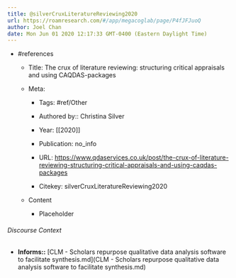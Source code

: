 ```yaml
---
title: @silverCruxLiteratureReviewing2020
url: https://roamresearch.com/#/app/megacoglab/page/P4fJFJuoQ
author: Joel Chan
date: Mon Jun 01 2020 12:17:33 GMT-0400 (Eastern Daylight Time)
---
```


- #references

    - Title: The crux of literature reviewing: structuring critical appraisals and using CAQDAS-packages

    - Meta:

        - Tags: #ref/Other

        - Authored by::  Christina Silver

        - Year: [[2020]]

        - Publication: no_info

        - URL: https://www.qdaservices.co.uk/post/the-crux-of-literature-reviewing-structuring-critical-appraisals-and-using-caqdas-packages

        - Citekey: silverCruxLiteratureReviewing2020

    - Content

        - Placeholder

###### Discourse Context

- **Informs::** [CLM - Scholars repurpose qualitative data analysis software to facilitate synthesis.md](CLM - Scholars repurpose qualitative data analysis software to facilitate synthesis.md)
